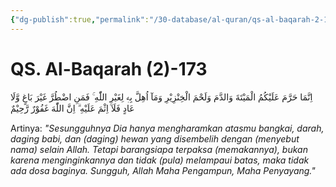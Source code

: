 ```yaml
---
{"dg-publish":true,"permalink":"/30-database/al-quran/qs-al-baqarah-2-173/"}
---
```



# QS. Al-Baqarah (2)-173
اِنَّمَا حَرَّمَ عَلَيْكُمُ الْمَيْتَةَ وَالدَّمَ وَلَحْمَ الْخِنْزِيْرِ وَمَآ اُهِلَّ بِهٖ لِغَيْرِ اللّٰهِ ۚ فَمَنِ اضْطُرَّ غَيْرَ بَاغٍ وَّلَا عَادٍ فَلَآ اِثْمَ عَلَيْهِ ۗ اِنَّ اللّٰهَ غَفُوْرٌ رَّحِيْمٌ

Artinya: *"Sesungguhnya Dia hanya mengharamkan atasmu bangkai, darah, daging babi, dan (daging) hewan yang disembelih dengan (menyebut nama) selain Allah. Tetapi barangsiapa terpaksa (memakannya), bukan karena menginginkannya dan tidak (pula) melampaui batas, maka tidak ada dosa baginya. Sungguh, Allah Maha Pengampun, Maha Penyayang."*
